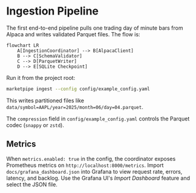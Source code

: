 # Ingestion Pipeline

The first end-to-end pipeline pulls one trading day of minute bars from
Alpaca and writes validated Parquet files.  The flow is:

```mermaid
flowchart LR
    A[IngestionCoordinator] --> B[AlpacaClient]
    B --> C[SchemaValidator]
    C --> D[ParquetWriter]
    D --> E[SQLite Checkpoint]
```

Run it from the project root:

```bash
marketpipe ingest --config config/example_config.yaml
```

This writes partitioned files like
`data/symbol=AAPL/year=2025/month=06/day=04.parquet`.

The `compression` field in `config/example_config.yaml` controls the
Parquet codec (`snappy` or `zstd`).

## Metrics

When `metrics.enabled: true` in the config, the coordinator exposes Prometheus
metrics on `http://localhost:8000/metrics`. Import `docs/grafana_dashboard.json`
into Grafana to view request rate, errors, latency, and backlog. Use the
Grafana UI's *Import Dashboard* feature and select the JSON file.



